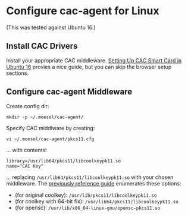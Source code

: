 Configure cac-agent for Linux
================


(This was tested against Ubuntu 16.)


Install CAC Drivers
----------------

Install your appropriate CAC middleware. [Setting Up CAC Smart Card in Ubuntu 16](Setting-Up-CAC-Smart-Card-in-Ubuntu-16.md)
provies a nice guide, but you can skip the browser setup sections.


Configure cac-agent Middleware
----------------

Create config dir:

	mkdir -p ~/.moesol/cac-agent/

Specify CAC middlware by creating:

	vi ~/.moesol/cac-agent/pkcs11.cfg

... with contents:

	library=/usr/lib64/pkcs11/libcoolkeypk11.so
	name="CAC Key"

... replacing ```/usr/lib64/pkcs11/libcoolkeypk11.so``` with your chosen middleware.
The [previously reference guide](Setting-Up-CAC-Smart-Card-in-Ubuntu-16.md) enumerates these options:

* (for original coolkey): ```/usr/lib/pkcs11/libcoolkeypk11.so```
* (for coolkey with 64-bit fix): ```/usr/lib64/pkcs11/libcoolkeypk11.so```
* (for opensc): ```/usr/lib/x86_64-linux-gnu/opensc-pkcs11.so```
